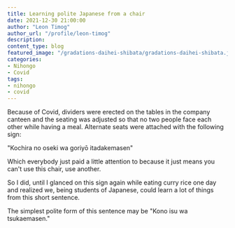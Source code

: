 ```yaml
---
title: Learning polite Japanese from a chair
date: 2021-12-30 21:00:00
author: "Leon Timog"
author_url: "/profile/leon-timog"
description: 
content_type: blog
featured_image: "/gradations-daihei-shibata/gradations-daihei-shibata.jpg"
categories:
- Nihongo
- Covid
tags:
- nihongo
- covid
---
```

Because of Covid, dividers were erected on the tables in the company canteen and the seating was adjusted so that no two people face each other while having a meal. Alternate seats were attached with the following sign:

"Kochira no oseki wa goriyō itadakemasen"

Which everybody just paid a little attention to because it just means you can't use this chair, use another.

So I did, until I glanced on this sign again while eating curry rice one day and realized we, being students of Japanese, could learn a lot of things from this short sentence.

The simplest polite form of this sentence may be "Kono isu wa tsukaemasen." 